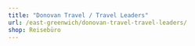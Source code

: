 ```yaml
---
title: "Donovan Travel / Travel Leaders"
url: /east-greenwich/donovan-travel-travel-leaders/
shop: Reisebüro
---
```

